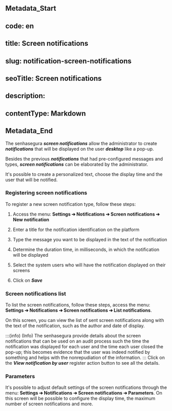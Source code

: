 ## Metadata_Start 
## code: en
## title: Screen notifications 
## slug: notification-screen-notifications 
## seoTitle: Screen notifications 
## description:  
## contentType: Markdown 
## Metadata_End
The senhasegura ***screen notifications*** allow the administrator to create ***notifications*** that will be displayed on the user ***desktop*** like a pop-up.

Besides the previous ***notifications*** that had pre-configured messages and types, ***screen notifications*** can be elaborated by the administrator.

It's possible to create a personalized text, choose the display time and the user that will be notified.

### Registering screen notifications

To register a new screen notification type, follow these steps:

1.  Access the menu: **Settings ➔ Notifications ➔ Screen notifications ➔ New notification**

2.  Enter a title for the notification identification on the platform

3.  Type the message you want to be displayed in the text of the notification

4.  Determine the duration time, in milliseconds, in which the notification will be displayed

5.  Select the system users who will have the notification displayed on their screens

6.  Click on ***Save***

### Screen notifications list

To list the screen notifications, follow these steps, access the menu: **Settings ➔ Notifications ➔ Screen notifications ➔ List notifications**.

On this screen, you can view the list of sent screen notifications along with the text of the notification, such as the author and date of display.


:::(info) (Info)
The senhasegura provide details about the screen notifications that can be used on an audit process such the time the notification was displayed for each user and the time each user closed the pop-up; this becomes evidence that the user was indeed notified by something and helps with the nonrepudiation of the information.
:::
Click on the ***View notification by user*** register action button to see all the details.

### Parameters

It's possible to adjust default settings of the screen notifications through the menu: **Settings ➔ Notifications ➔ Screen notifications ➔ Parameters**. On this screen will be possible to configure the display time, the maximum number of screen notifications and more.
